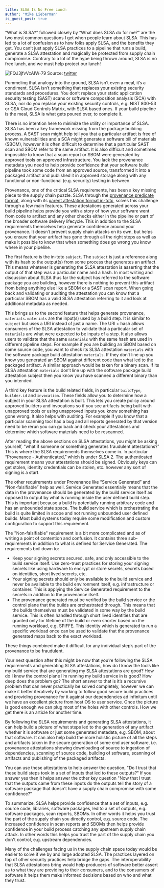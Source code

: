 ```yaml
---
title: SLSA Is No Free Lunch
author: "Mike Lieberman"
is_guest_post: true
---
```

“What is SLSA?” followed closely by “What does SLSA do for me?” are the two most common questions I get when people learn about SLSA. This has led to a lot of confusion as to how folks apply SLSA, and the benefits they get. You can’t just apply SLSA practices to a pipeline that runs a build, generate a SLSA attestation and magically be protected from supply chain compromise. Contrary to a lot of the hype being thrown around, SLSA is no free lunch, and we must help protect our lunch!

![FQJ3jfvVcAIW-79](https://user-images.githubusercontent.com/228135/163072219-f8dd159a-ec8b-40ab-925f-c9d0954d2ae2.jpeg)
Source: [twitter](https://twitter.com/lcamtuf/status/1513904032116457480?s=20&t=eH498VtizqszHBj-DkZ9xg)

Pummeling that analogy into the ground, SLSA isn’t even a meal, it’s a condiment. SLSA isn’t something that replaces your existing security standards and procedures. You don’t replace your static application security testing (SAST) scans or software composition analysis (SCA) with SLSA, nor do you replace your existing security controls, e.g. NIST 800-53 or CSA Cloud Controls Matrix, with SLSA based ones. If your build pipeline is the meal, SLSA is what gets poured over, to complete it.

There is no intention here to minimize the utility or importance of SLSA. SLSA has been a key framework missing from the package building process. A SAST scan might help tell you that a particular artifact is free of known vulnerabilities and a SCA might generate a software bill of materials (SBOM), however it is often difficult to determine that a particular SAST scan and SBOM refer to the same artifact. It is also difficult and sometimes impossible to know that a scan report or SBOM were generated by approved tools on approved infrastructure. You lack the provenance metadata you need to help provide confidence that your software build pipeline took some code from an approved source, transformed it into a packaged artifact and published it in approved storage along with any functional or non-functional (e.g. security) testing in between.

Provenance, one of the critical SLSA requirements, has been a key missing piece to the supply chain puzzle. SLSA through the [provenance predicate format](/provenance), along with its [parent attestation format in-toto](https://github.com/in-toto/attestation/blob/60ffc8f8a093eeb45a4b50be799f666c7cc2927f/spec/README.md#statement), solves this challenge through a few main features. These attestations generated across your build pipeline helps provide you with a story of how your software went from code to artifact and any other checks either in the pipeline or part of the broader software delivery lifecycle. This in addition to the SLSA requirements themselves help generate confidence around your provenance. It doesn’t prevent supply chain attacks on its own, but helps you ensure that your artifact has gone through all the right steps as well as make it possible to know that when something does go wrong you know where in your pipeline.

The first feature is the in-toto `subject`. The `subject` is just a reference along with its hash to the output(s) from some process that generates an artifact. This means whatever is generating the SLSA attestation is asserting that the output of that step was a particular name and a hash. In most writing and discussion about SLSA thus far the subject has referred to the software package you are building, however there is nothing to prevent this artifact from being anything else like a SBOM or a SAST scan report. When going back and validating or auditing the attestation you can know that a particular SBOM has a valid SLSA attestation referring to it and look at additional metadata as needed.

This brings us to the second feature that helps generate provenance, `materials`. `materials` are the input(s) used by a build step. It is similar to `subject` but uses a URI instead of just a name. The URI + hash allows consumers of the SLSA attestation to validate that a particular set of `materials` are what were expected to be inputs of a step. It also allows users to validate that the same `materials` with the same hash are used in different pipeline steps. For example if you are building an SBOM based on some source code, you want to check its SLSA attestation `materials` with the software package build attestation `materials`. If they don’t line up you know you generated an SBOM against different code than what led to the packaged artifact. A similar approach would be taken for a binary scan. If its SLSA attestation `materials` don’t line up with the software package build attestation subject then you know you have scanned a different binary than you intended.

A third key feature is the build related fields, in particular `buildType`, `builder.id` and `invocation`. These fields allow you to determine how a subject in your SLSA attestation is built. This lets you create policy around approved builders and invocations so if you see artifacts being built with unapproved tools or using unapproved inputs you know something has gone wrong. It also helps with auditing. For example if you know that a particular scanning tool had a bug and all reports generated by that version need to be rerun you can go back and check your attestations and determine which software materials need to be rescanned.

After reading the above sections on SLSA attestations, you might be asking yourself, “what if someone or something generates fraudulent attestations?” This is where the SLSA requirements themselves come in. In particular “Provenance - Authenticated,” which is under SLSA 2. The authenticated requirement means your attestations should be signed. Obviously keys can get stolen, identity credentials can be stolen, etc. however any sort of signing is a start.

The other requirements under Provenance like “Service Generated” and “Non-falsifiable” help as well. Service Generated essentially means that the data in the provenance should be generated by the build service itself as opposed to output by what is running inside the user defined build step. This is important because a build is potentially running arbitrary code and has an unbounded state space. The build service which is orchestrating the build is quite limited in scope and not running unbounded user defined builds. Most build systems today require some modification and custom configuration to support this requirement.

The "Non-falsifiable" requirement is a bit more complicated and as of writing a point of contention and confusion. It contains three sub-requirements in addition to what is defined for Service Generated. The requirements boil down to:

-   Keep your signing secrets secured, safe, and only accessible to the build service itself. Use zero-trust practices for storing your signing secrets like using hardware to encrypt or store secrets, secrets based on identities, short lived secrets, etc.
-   Your signing secrets should only be available to the build service and never be available to the build environment itself, e.g. infrastructure or container. This is applying the Service Generated requirement to the secrets in addition to the provenance itself.
-   The provenance generated must be verified by the build service or the control plane that the builds are orchestrated through. This means that the builds themselves must be validated in some way by the build service. This is often handled through short lived identities that are granted only for lifetime of the build or even shorter based on the running workload, e.g. SPIFFE. This identity which is generated to run a specific workload once can be used to validate that the provenance generated maps back to the exact workload.

These things combined make it difficult for any individual step’s part of the provenance to be fraudulent.

Your next question after this might be now that you’re following the SLSA requirements and generating SLSA attestations, how do I know the tools like my build service that are generating my SLSA attestations are good? How do I know the control plane I’m running my build service in is good? How deep does the problem go? The short answer to that is it’s a recursive problem that can never practically be solved completely, however we can make it better iteratively by working to follow good secure build practices and providing provenance for it against our dependencies ad infinitum until we have an excellent picture from host OS to user service. Once the picture is good enough we can plug most of the holes with other controls. How we get there is an article for another time.

By following the SLSA requirements and generating SLSA attestations, it can help build a picture of what steps led to the generation of any artifact whether it is software or just some generated metadata, e.g. SBOM, about that software. It can also help build the more holistic picture of all the steps and artifacts taken in the secure generation of some end user software, i.e. provenance attestations showing downloading of source to ingestion of dependencies, scanning of source code, building of software, scanning of artifacts and publishing of the packaged artifacts.

You can use these attestations to help answer the question, "Do I trust that these build steps took in a set of inputs that led to these outputs?" If you answer yes then it helps answer the other key question "Now that I trust that the outputs came from these inputs do the outputs tell the story of a software package that doesn't have a supply chain compromise with some confidence?"

To summarize, SLSA helps provide confidence that a set of inputs, e.g. source code, libraries, software packages, led to a set of outputs, e.g. software packages, scan reports, SBOMs. In other words it helps you trust the part of the supply chain you directly control, e.g. source code. The increased confidence in scan reports and SBOMs then helps provide confidence in your build process catching any upstream supply chain attack. In other words this helps you trust the part of the supply chain you don't control, e.g. upstream dependencies.

Many of the challenges facing us in the supply chain space today would be easier to solve if we by and large adopted SLSA. The practices layered on top of other security practices help bridge the gaps. The interoperability that SLSA attestations bring would help producers of software better assert as to what they are providing to their consumers, and to the consumers of software it helps them make informed decisions based on who and what they trust.
